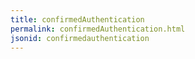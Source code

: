 ```yaml
---
title: confirmedAuthentication
permalink: confirmedAuthentication.html
jsonid: confirmedauthentication
---
```

